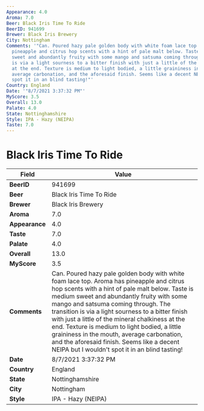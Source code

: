 ```yaml
---
Appearance: 4.0
Aroma: 7.0
Beer: Black Iris Time To Ride
BeerID: 941699
Brewer: Black Iris Brewery
City: Nottingham
Comments: '"Can. Poured hazy pale golden body with white foam lace top. Aroma has
  pineapple and citrus hop scents with a hint of pale malt below. Taste is medium
  sweet and abundantly fruity with some mango and satsuma coming through. The transition
  is via a light sourness to a bitter finish with just a little of the mineral chalkiness
  at the end. Texture is medium to light bodied, a little graininess in the mouth,
  average carbonation, and the aforesaid finish. Seems like a decent NEIPA but I wouldn''t
  spot it in an blind tasting!"'
Country: England
Date: '"8/7/2021 3:37:32 PM"'
MyScore: 3.5
Overall: 13.0
Palate: 4.0
State: Nottinghamshire
Style: IPA - Hazy (NEIPA)
Taste: 7.0
---
```


# Black Iris Time To Ride

| Field         | Value |
|---------------|-------|
| **BeerID** | 941699 |
| **Beer** | Black Iris Time To Ride |
| **Brewer** | Black Iris Brewery |
| **Aroma** | 7.0 |
| **Appearance** | 4.0 |
| **Taste** | 7.0 |
| **Palate** | 4.0 |
| **Overall** | 13.0 |
| **MyScore** | 3.5 |
| **Comments** | Can. Poured hazy pale golden body with white foam lace top. Aroma has pineapple and citrus hop scents with a hint of pale malt below. Taste is medium sweet and abundantly fruity with some mango and satsuma coming through. The transition is via a light sourness to a bitter finish with just a little of the mineral chalkiness at the end. Texture is medium to light bodied, a little graininess in the mouth, average carbonation, and the aforesaid finish. Seems like a decent NEIPA but I wouldn't spot it in an blind tasting! |
| **Date** | 8/7/2021 3:37:32 PM |
| **Country** | England |
| **State** | Nottinghamshire |
| **City** | Nottingham |
| **Style** | IPA - Hazy (NEIPA) |
